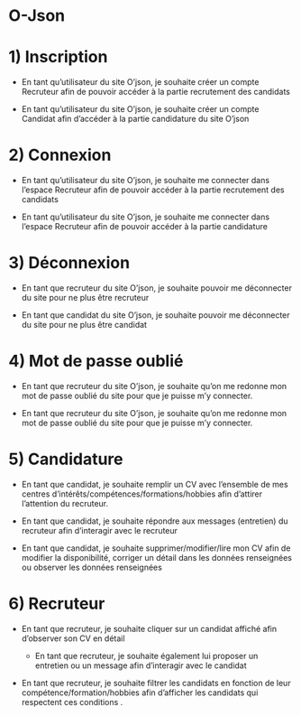 # O-Json

# 1)  Inscription

  - En tant qu’utilisateur du site O’json, je souhaite créer un compte Recruteur afin de pouvoir accéder à la partie recrutement des candidats
  
  - En tant qu’utilisateur du site O’json, je souhaite créer un compte Candidat afin d’accéder à la partie candidature du site O’json


# 2) Connexion

  - En tant qu’utilisateur du site O’json, je souhaite me connecter dans l’espace Recruteur afin de pouvoir accéder à la partie recrutement des candidats
  
  - En tant qu’utilisateur du site O’json, je souhaite me connecter dans l’espace Recruteur afin de pouvoir accéder à la partie candidature

 
# 3) Déconnexion

   - En tant que recruteur du site O’json, je souhaite pouvoir me déconnecter du site pour ne plus être recruteur
  
   - En tant que candidat du site O’json, je souhaite pouvoir me déconnecter du site pour ne plus être candidat

# 4) Mot de passe oublié

   - En tant que recruteur du site O’json, je souhaite qu’on me redonne mon mot de passe oublié du site pour que je puisse m’y connecter.
  
   - En tant que recruteur du site O’json, je souhaite qu’on me redonne mon mot de passe oublié du site pour que je puisse m’y connecter.

# 5) Candidature

   - En tant que candidat, je souhaite remplir un CV avec l’ensemble de mes centres d’intérêts/compétences/formations/hobbies afin d’attirer l’attention du recruteur.
   
   - En tant que candidat, je souhaite répondre aux messages (entretien) du recruteur afin d’interagir avec le recruteur
  
   - En tant que candidat, je souhaite supprimer/modifier/lire mon CV afin de modifier la disponibilité, corriger un détail dans les données renseignées ou observer les données renseignées

# 6) Recruteur

   - En tant que recruteur, je souhaite cliquer sur un candidat affiché afin d’observer son CV en détail
  
      - En tant que recruteur, je souhaite également lui proposer un entretien ou un message afin d’interagir avec le candidat
    
   - En tant que recruteur, je souhaite filtrer les candidats en fonction de leur compétence/formation/hobbies afin d’afficher les candidats qui respectent ces conditions . 
